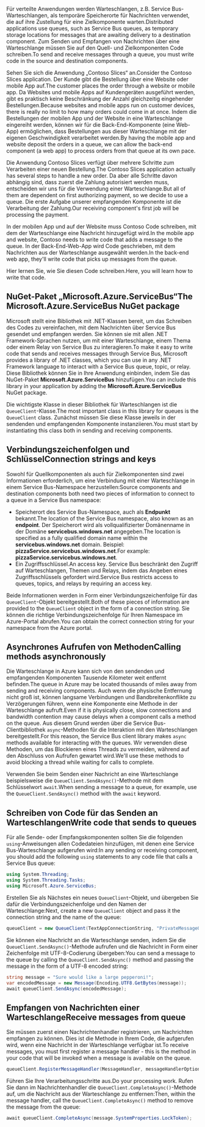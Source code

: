 <span data-ttu-id="90daa-101">Für verteilte Anwendungen werden Warteschlangen, z.B. Service Bus-Warteschlangen, als temporäre Speicherorte für Nachrichten verwendet, die auf ihre Zustellung für eine Zielkomponente warten.</span><span class="sxs-lookup"><span data-stu-id="90daa-101">Distributed applications use queues, such as Service Bus queues, as temporary storage locations for messages that are awaiting delivery to a destination component.</span></span> <span data-ttu-id="90daa-102">Zum Senden und Empfangen von Nachrichten über eine Warteschlange müssen Sie auf den Quell- und Zielkomponenten Code schreiben.</span><span class="sxs-lookup"><span data-stu-id="90daa-102">To send and receive messages through a queue, you must write code in the source and destination components.</span></span>

<span data-ttu-id="90daa-103">Sehen Sie sich die Anwendung „Contoso Slices“ an.</span><span class="sxs-lookup"><span data-stu-id="90daa-103">Consider the Contoso Slices application.</span></span> <span data-ttu-id="90daa-104">Der Kunde gibt die Bestellung über eine Website oder mobile App auf.</span><span class="sxs-lookup"><span data-stu-id="90daa-104">The customer places the order through a website or mobile app.</span></span> <span data-ttu-id="90daa-105">Da Websites und mobile Apps auf Kundengeräten ausgeführt werden, gibt es praktisch keine Beschränkung der Anzahl gleichzeitig eingehender Bestellungen.</span><span class="sxs-lookup"><span data-stu-id="90daa-105">Because websites and mobile apps run on customer devices, there is really no limit to how many orders could come in at once.</span></span> <span data-ttu-id="90daa-106">Indem die Bestellungen der mobilen App und der Website in eine Warteschlange eingereiht werden, können wir für die Back-End-Komponente (eine Web-App) ermöglichen, dass Bestellungen aus dieser Warteschlange mit der eigenen Geschwindigkeit verarbeitet werden.</span><span class="sxs-lookup"><span data-stu-id="90daa-106">By having the mobile app and website deposit the orders in a queue, we can allow the back-end component (a web app) to process orders from that queue at its own pace.</span></span>

<span data-ttu-id="90daa-107">Die Anwendung Contoso Slices verfügt über mehrere Schritte zum Verarbeiten einer neuen Bestellung.</span><span class="sxs-lookup"><span data-stu-id="90daa-107">The Contoso Slices application actually has several steps to handle a new order.</span></span> <span data-ttu-id="90daa-108">Da aber alle Schritte davon abhängig sind, dass zuerst die Zahlung autorisiert werden muss, entscheiden wir uns für die Verwendung einer Warteschlange.</span><span class="sxs-lookup"><span data-stu-id="90daa-108">But all of them are dependent on first authorizing payment, so we decide to use a queue.</span></span> <span data-ttu-id="90daa-109">Die erste Aufgabe unserer empfangenden Komponente ist die Verarbeitung der Zahlung.</span><span class="sxs-lookup"><span data-stu-id="90daa-109">Our receiving component's first job will be processing the payment.</span></span>

<span data-ttu-id="90daa-110">In der mobilen App und auf der Website muss Contoso Code schreiben, mit dem der Warteschlange eine Nachricht hinzugefügt wird.</span><span class="sxs-lookup"><span data-stu-id="90daa-110">In the mobile app and website, Contoso needs to write code that adds a message to the queue.</span></span> <span data-ttu-id="90daa-111">In der Back-End-Web-App wird Code geschrieben, mit dem Nachrichten aus der Warteschlange ausgewählt werden.</span><span class="sxs-lookup"><span data-stu-id="90daa-111">In the back-end web app, they'll write code that picks up messages from the queue.</span></span>

<span data-ttu-id="90daa-112">Hier lernen Sie, wie Sie diesen Code schreiben.</span><span class="sxs-lookup"><span data-stu-id="90daa-112">Here, you will learn how to write that code.</span></span>

## <a name="the-microsoftazureservicebus-nuget-package"></a><span data-ttu-id="90daa-113">NuGet-Paket „Microsoft.Azure.ServiceBus“</span><span class="sxs-lookup"><span data-stu-id="90daa-113">The Microsoft.Azure.ServiceBus NuGet package</span></span>

<span data-ttu-id="90daa-114">Microsoft stellt eine Bibliothek mit .NET-Klassen bereit, um das Schreiben des Codes zu vereinfachen, mit dem Nachrichten über Service Bus gesendet und empfangen werden. Sie können sie mit allen .NET Framework-Sprachen nutzen, um mit einer Warteschlange, einem Thema oder einem Relay von Service Bus zu interagieren.</span><span class="sxs-lookup"><span data-stu-id="90daa-114">To make it easy to write code that sends and receives messages through Service Bus, Microsoft provides a library of .NET classes, which you can use in any .NET Framework language to interact with a Service Bus queue, topic, or relay.</span></span> <span data-ttu-id="90daa-115">Diese Bibliothek können Sie in Ihre Anwendung einbinden, indem Sie das NuGet-Paket **Microsoft.Azure.ServiceBus** hinzufügen.</span><span class="sxs-lookup"><span data-stu-id="90daa-115">You can include this library in your application by adding the **Microsoft.Azure.ServiceBus** NuGet package.</span></span>

<span data-ttu-id="90daa-116">Die wichtigste Klasse in dieser Bibliothek für Warteschlangen ist die `QueueClient`-Klasse.</span><span class="sxs-lookup"><span data-stu-id="90daa-116">The most important class in this library for queues is the `QueueClient` class.</span></span> <span data-ttu-id="90daa-117">Zunächst müssen Sie diese Klasse jeweils in der sendenden und empfangenden Komponente instanziieren.</span><span class="sxs-lookup"><span data-stu-id="90daa-117">You must start by instantiating this class both in sending and receiving components.</span></span>

## <a name="connection-strings-and-keys"></a><span data-ttu-id="90daa-118">Verbindungszeichenfolgen und Schlüssel</span><span class="sxs-lookup"><span data-stu-id="90daa-118">Connection strings and keys</span></span>

<span data-ttu-id="90daa-119">Sowohl für Quellkomponenten als auch für Zielkomponenten sind zwei Informationen erforderlich, um eine Verbindung mit einer Warteschlange in einem Service Bus-Namespace herzustellen:</span><span class="sxs-lookup"><span data-stu-id="90daa-119">Source components and destination components both need two pieces of information to connect to a queue in a Service Bus namespace:</span></span>

- <span data-ttu-id="90daa-120">Speicherort des Service Bus-Namespace, auch als **Endpunkt** bekannt.</span><span class="sxs-lookup"><span data-stu-id="90daa-120">The location of the Service Bus namespace, also known as an **endpoint**.</span></span> <span data-ttu-id="90daa-121">Der Speicherort wird als vollqualifizierter Domänenname in der Domäne **servicebus.windows.net** angegeben.</span><span class="sxs-lookup"><span data-stu-id="90daa-121">The location is specified as a fully qualified domain name within the **servicebus.windows.net** domain.</span></span> <span data-ttu-id="90daa-122">Beispiel: **pizzaService.servicebus.windows.net**.</span><span class="sxs-lookup"><span data-stu-id="90daa-122">For example: **pizzaService.servicebus.windows.net**.</span></span>
- <span data-ttu-id="90daa-123">Ein Zugriffsschlüssel.</span><span class="sxs-lookup"><span data-stu-id="90daa-123">An access key.</span></span> <span data-ttu-id="90daa-124">Service Bus beschränkt den Zugriff auf Warteschlangen, Themen und Relays, indem das Angeben eines Zugriffsschlüssels gefordert wird.</span><span class="sxs-lookup"><span data-stu-id="90daa-124">Service Bus restricts access to queues, topics, and relays by requiring an access key.</span></span>

<span data-ttu-id="90daa-125">Beide Informationen werden in Form einer Verbindungszeichenfolge für das `QueueClient`-Objekt bereitgestellt.</span><span class="sxs-lookup"><span data-stu-id="90daa-125">Both of these pieces of information are provided to the `QueueClient` object in the form of a connection string.</span></span> <span data-ttu-id="90daa-126">Sie können die richtige Verbindungszeichenfolge für Ihren Namespace im Azure-Portal abrufen.</span><span class="sxs-lookup"><span data-stu-id="90daa-126">You can obtain the correct connection string for your namespace from the Azure portal.</span></span>

## <a name="calling-methods-asynchronously"></a><span data-ttu-id="90daa-127">Asynchrones Aufrufen von Methoden</span><span class="sxs-lookup"><span data-stu-id="90daa-127">Calling methods asynchronously</span></span>

<span data-ttu-id="90daa-128">Die Warteschlange in Azure kann sich von den sendenden und empfangenden Komponenten Tausende Kilometer weit entfernt befinden.</span><span class="sxs-lookup"><span data-stu-id="90daa-128">The queue in Azure may be located thousands of miles away from sending and receiving components.</span></span> <span data-ttu-id="90daa-129">Auch wenn die physische Entfernung nicht groß ist, können langsame Verbindungen und Bandbreitenkonflikte zu Verzögerungen führen, wenn eine Komponente eine Methode in der Warteschlange aufruft.</span><span class="sxs-lookup"><span data-stu-id="90daa-129">Even if it is physically close, slow connections and bandwidth contention may cause delays when a component calls a method on the queue.</span></span> <span data-ttu-id="90daa-130">Aus diesem Grund werden über die Service Bus-Clientbibliothek `async`-Methoden für die Interaktion mit den Warteschlangen bereitgestellt.</span><span class="sxs-lookup"><span data-stu-id="90daa-130">For this reason, the Service Bus client library makes `async` methods available for interacting with the queues.</span></span> <span data-ttu-id="90daa-131">Wir verwenden diese Methoden, um das Blockieren eines Threads zu vermeiden, während auf den Abschluss von Aufrufen gewartet wird.</span><span class="sxs-lookup"><span data-stu-id="90daa-131">We'll use these methods to avoid blocking a thread while waiting for calls to complete.</span></span>

<span data-ttu-id="90daa-132">Verwenden Sie beim Senden einer Nachricht an eine Warteschlange beispielsweise die `QueueClient.SendAsync()`-Methode mit dem Schlüsselwort `await`.</span><span class="sxs-lookup"><span data-stu-id="90daa-132">When sending a message to a queue, for example, use the `QueueClient.SendAsync()` method with the `await` keyword.</span></span>

## <a name="write-code-that-sends-to-queues"></a><span data-ttu-id="90daa-133">Schreiben von Code für das Senden an Warteschlangen</span><span class="sxs-lookup"><span data-stu-id="90daa-133">Write code that sends to queues</span></span>

<span data-ttu-id="90daa-134">Für alle Sende- oder Empfangskomponenten sollten Sie die folgenden `using`-Anweisungen allen Codedateien hinzufügen, mit denen eine Service Bus-Warteschlange aufgerufen wird:</span><span class="sxs-lookup"><span data-stu-id="90daa-134">In any sending or receiving component, you should add the following `using` statements to any code file that calls a Service Bus queue:</span></span>

```C#
using System.Threading;
using System.Threading.Tasks;
using Microsoft.Azure.ServiceBus;
```

<span data-ttu-id="90daa-135">Erstellen Sie als Nächstes ein neues `QueueClient`-Objekt, und übergeben Sie dafür die Verbindungszeichenfolge und den Namen der Warteschlange:</span><span class="sxs-lookup"><span data-stu-id="90daa-135">Next, create a new `QueueClient` object and pass it the connection string and the name of the queue:</span></span>

```C#
queueClient = new QueueClient(TextAppConnectionString, "PrivateMessageQueue");
```

<span data-ttu-id="90daa-136">Sie können eine Nachricht an die Warteschlange senden, indem Sie die `QueueClient.SendAsync()`-Methode aufrufen und die Nachricht in Form einer Zeichenfolge mit UTF-8-Codierung übergeben:</span><span class="sxs-lookup"><span data-stu-id="90daa-136">You can send a message to the queue by calling the `QueueClient.SendAsync()` method and passing the message in the form of a UTF-8 encoded string:</span></span>

```C#
string message = "Sure would like a large pepperoni!";
var encodedMessage = new Message(Encoding.UTF8.GetBytes(message));
await queueClient.SendAsync(encodedMessage);
```

## <a name="receive-messages-from-queue"></a><span data-ttu-id="90daa-137">Empfangen von Nachrichten einer Warteschlange</span><span class="sxs-lookup"><span data-stu-id="90daa-137">Receive messages from queue</span></span>

<span data-ttu-id="90daa-138">Sie müssen zuerst einen Nachrichtenhandler registrieren, um Nachrichten empfangen zu können. Dies ist die Methode in Ihrem Code, die aufgerufen wird, wenn eine Nachricht in der Warteschlange verfügbar ist.</span><span class="sxs-lookup"><span data-stu-id="90daa-138">To receive messages, you must first register a message handler - this is the method in your code that will be invoked when a message is available on the queue.</span></span>

```C#
queueClient.RegisterMessageHandler(MessageHandler, messageHandlerOptions);
```

<span data-ttu-id="90daa-139">Führen Sie Ihre Verarbeitungsschritte aus.</span><span class="sxs-lookup"><span data-stu-id="90daa-139">Do your processing work.</span></span> <span data-ttu-id="90daa-140">Rufen Sie dann im Nachrichtenhandler die `QueueClient.CompleteAsync()`-Methode auf, um die Nachricht aus der Warteschlange zu entfernen:</span><span class="sxs-lookup"><span data-stu-id="90daa-140">Then, within the message handler, call the `QueueClient.CompleteAsync()` method to remove the message from the queue:</span></span>

```C#
await queueClient.CompleteAsync(message.SystemProperties.LockToken);
```